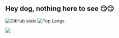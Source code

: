 ## Hey dog, nothing here to see 😏😏
![GitHub stats](https://github-readme-stats.vercel.app/api?username=fukemy&show_icons=true&theme=ambient_gradient&rank_icon=github&show_owner=true)
![Top Langs](https://github-readme-stats.vercel.app/api/top-langs/?username=fukemy&layout=compact&langs_count=8)


![](https://github-profile-trophy.vercel.app/?username=litao0621)
